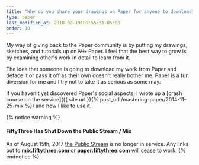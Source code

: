 ```yaml
---
title: "Why do you share your drawings on Paper for anyone to download?"
type: paper
last_modified_at: 2018-02-19T09:55:31-05:00
order: 10
---
```


My way of giving back to the Paper community is by putting my drawings, sketches, and tutorials up on <s>Mix</s> Paper. I feel that the best way to grow is by examining other's work in detail to learn from it.

The idea that someone is going to download my work from Paper and deface it or pass it off as their own doesn't really bother me. Paper is a fun diversion for me and I try not to take it as serious as some may.

If you haven't yet discovered Paper's social aspects, I wrote up a [crash course on the service]({{ site.url }}{% post_url /mastering-paper/2014-11-25-mix %}) and how I like to use it.

{% notice warning %}
#### FiftyThree Has Shut Down the Public Stream / Mix

As of August 15th, 2017 [the Public Stream](https://support.fiftythree.com/hc/en-us/articles/115004639749-The-Public-Stream) is no longer in service. Any links out to **mix.fiftythree.com** or **paper.fiftythree.com** will cease to work.
{% endnotice %}
